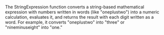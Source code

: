The StringExpression function converts a string-based mathematical expression with numbers written in words (like "oneplustwo") into a numeric calculation, evaluates it, and returns the result with each digit written as a word. For example, it converts "oneplustwo" into "three" or "nineminuseight" into "one."
